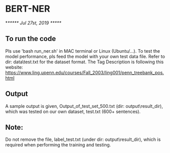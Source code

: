 # BERT-NER

**\*\*\*\*\*  Jul 27st, 2019  \*\*\*\*\**


## To run the code
Pls use 'bash run_ner.sh' in MAC terminal or Linux (Ubuntu/...).
To test the model performance, pls feed the model with your own test data file. Refer to dir: data\test.txt for the dataset format.
The Tag Description is following this website: https://www.ling.upenn.edu/courses/Fall_2003/ling001/penn_treebank_pos.html

## Output
A sample output is given, Output_of_test_set_500.txt (dir: output\result_dir), which was tested on our own dataset, test.txt (600+ sentences). 

## Note:
Do not remove the file, label_test.txt (under dir: output\result_dir), which is required when performing the training and testing.
